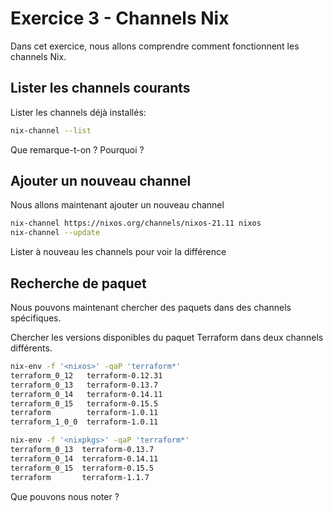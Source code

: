 # Exercice 3 - Channels Nix

Dans cet exercice, nous allons comprendre comment fonctionnent les channels Nix.

## Lister les channels courants

Lister les channels déjà installés:
```bash
nix-channel --list
```

Que remarque-t-on ? Pourquoi ?



## Ajouter un nouveau channel


Nous allons maintenant ajouter un nouveau channel
```bash
nix-channel https://nixos.org/channels/nixos-21.11 nixos
nix-channel --update
```

Lister à nouveau les channels pour voir la différence


## Recherche de paquet

Nous pouvons maintenant chercher des paquets dans des channels spécifiques.

Chercher les versions disponibles du paquet Terraform dans deux channels différents.
```bash
nix-env -f '<nixos>' -qaP 'terraform*'
terraform_0_12   terraform-0.12.31
terraform_0_13   terraform-0.13.7
terraform_0_14   terraform-0.14.11
terraform_0_15   terraform-0.15.5
terraform        terraform-1.0.11
terraform_1_0_0  terraform-1.0.11

nix-env -f '<nixpkgs>' -qaP 'terraform*'
terraform_0_13  terraform-0.13.7
terraform_0_14  terraform-0.14.11
terraform_0_15  terraform-0.15.5
terraform       terraform-1.1.7
```


Que pouvons nous noter ?